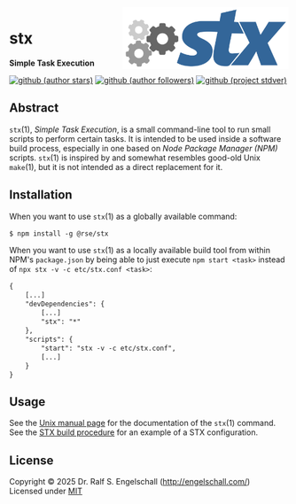 
<img src="https://raw.githubusercontent.com/rse/stx/master/src/stx-logo.svg" width="300" align="right" alt=""/>

stx
===

**Simple Task Execution**

[![github (author stars)](https://img.shields.io/github/stars/rse?logo=github&label=author%20stars&color=%233377aa)](https://github.com/rse)
[![github (author followers)](https://img.shields.io/github/followers/rse?label=author%20followers&logo=github&color=%234477aa)](https://github.com/rse)
[![github (project stdver)](https://img.shields.io/github/package-json/stdver/rse/rundown?logo=github&label=project%20stdver&color=%234477aa&cacheSeconds=900)](https://github.com/rse/rundown)

Abstract
--------

`stx`(1), *Simple Task Execution*, is a small command-line tool to run
small scripts to perform certain tasks. It is intended to be used inside
a software build process, especially in one based on *Node Package
Manager (NPM)* scripts. `stx`(1) is inspired by and somewhat resembles
good-old Unix `make`(1), but it is not intended as a direct replacement
for it.

Installation
------------

When you want to use `stx`(1) as a globally available command:

```
$ npm install -g @rse/stx
```

When you want to use `stx`(1) as a locally available build tool from within NPM's `package.json`
by being able to just execute `npm start <task>` instead of `npx stx -v -c etc/stx.conf <task>`:

```
{
    [...]
    "devDependencies": {
        [...]
        "stx": "*"
    },
    "scripts": {
        "start": "stx -v -c etc/stx.conf",
        [...]
    }
}
```

Usage
-----

See the [Unix manual page](src/stx.md) for the documentation of the `stx`(1) command.
See the [STX build procedure](etc/stx.conf) for an example of a STX configuration.

License
-------

Copyright &copy; 2025 Dr. Ralf S. Engelschall (http://engelschall.com/)<br/>
Licensed under [MIT](https://spdx.org/licenses/MIT)

